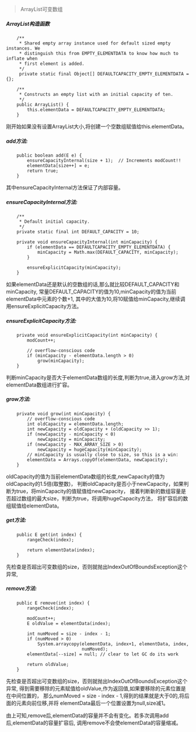 > ArrayList可变数组

##### ArrayList构造函数
```
    /**
     * Shared empty array instance used for default sized empty instances. We
     * distinguish this from EMPTY_ELEMENTDATA to know how much to inflate when
     * first element is added.
     */
     private static final Object[] DEFAULTCAPACITY_EMPTY_ELEMENTDATA = {};
    
    /**
     * Constructs an empty list with an initial capacity of ten.
     */
    public ArrayList() {
        this.elementData = DEFAULTCAPACITY_EMPTY_ELEMENTDATA;
    }
```
刚开始如果没有设置ArrayList大小,将创建一个空数组赋值给this.elementData。
##### add方法:
```
    public boolean add(E e) {
        ensureCapacityInternal(size + 1);  // Increments modCount!!
        elementData[size++] = e;
        return true;
    }
```
其中ensureCapacityInternal方法保证了内部容量。
##### ensureCapacityInternal方法:
```
    /**
     * Default initial capacity.
     */
    private static final int DEFAULT_CAPACITY = 10;    
    
    private void ensureCapacityInternal(int minCapacity) {
        if (elementData == DEFAULTCAPACITY_EMPTY_ELEMENTDATA) {
            minCapacity = Math.max(DEFAULT_CAPACITY, minCapacity);
        }

        ensureExplicitCapacity(minCapacity);
    }
```
如果elementData还是默认的空数组的话,那么就比较DEFAULT_CAPACITY和minCapacity,
常量DEFAULT_CAPACITY的值为10,minCapacity的值为当前elementData中元素的个数+1,
其中的大值为10,将10赋值给minCapacity,继续调用ensureExplicitCapacity方法。
##### ensureExplicitCapacity方法:
```
    private void ensureExplicitCapacity(int minCapacity) {
        modCount++;

        // overflow-conscious code
        if (minCapacity - elementData.length > 0)
            grow(minCapacity);
    }
```
判断minCapacity是否大于elementData数组的长度,判断为true,进入grow方法,对elementData数组进行扩容。
##### grow方法:
```
    private void grow(int minCapacity) {
        // overflow-conscious code
        int oldCapacity = elementData.length;
        int newCapacity = oldCapacity + (oldCapacity >> 1);
        if (newCapacity - minCapacity < 0)
            newCapacity = minCapacity;
        if (newCapacity - MAX_ARRAY_SIZE > 0)
            newCapacity = hugeCapacity(minCapacity);
        // minCapacity is usually close to size, so this is a win:
        elementData = Arrays.copyOf(elementData, newCapacity);
    }
```
oldCapacity的值为当前elementData数组的长度,newCapacity的值为oldCapacity的1.5倍(取整数)，
判断oldCapacity是否小于newCapacity，如果判断为true，将minCapacity的值赋值给newCapacity，
接着判断新的数组容量是否超过数组的最大size，判断为true，将调用hugeCapacity方法，
将扩容后的数组赋值给elementData。
##### get方法:
```
    public E get(int index) {
        rangeCheck(index);

        return elementData(index);
    }
```
先检查是否超出可变数组的size，否则就抛出IndexOutOfBoundsException这个异常,

##### remove方法:
```
    public E remove(int index) {
        rangeCheck(index);

        modCount++;
        E oldValue = elementData(index);

        int numMoved = size - index - 1;
        if (numMoved > 0)
            System.arraycopy(elementData, index+1, elementData, index,
                             numMoved);
        elementData[--size] = null; // clear to let GC do its work

        return oldValue;
    }
```
先检查是否超出可变数组的size，否则就抛出IndexOutOfBoundsException这个异常,
得到需要移除的元素赋值给oldValue,作为返回值,如果要移除的元素位置是在中间位置的，
那么numMoved = size - index - 1,得到的结果就是大于0的,将后面的元素向前位移,并将
elementData最后一个位置设置为null,size减1。

由上可知,remove后,elementData的容量并不会有变化。若多次调用add后,elementData的容量扩容后,
调用remove不会使elementData的容量缩减。

